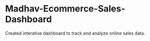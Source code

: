 # Madhav-Ecommerce-Sales-Dashboard
Created interative dashboard to track and analyze online sales data.

